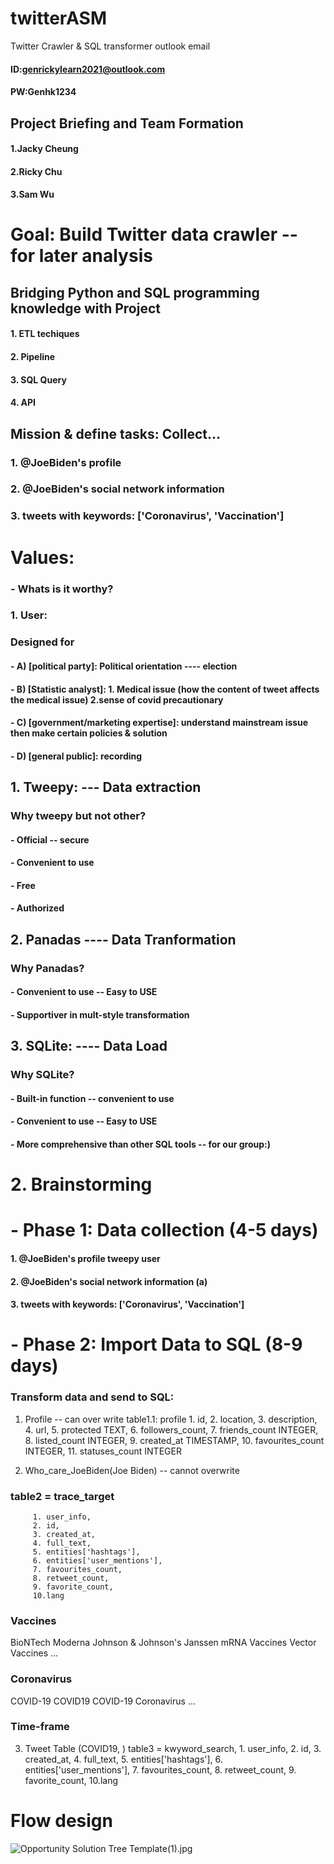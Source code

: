 # twitterASM
Twitter Crawler & SQL transformer 
outlook email
#### ID:genrickylearn2021@outlook.com
#### PW:Genhk1234

## Project Briefing and Team Formation
  #### 1.Jacky Cheung
  #### 2.Ricky Chu
  #### 3.Sam Wu



# Goal: Build Twitter data crawler   -- for later analysis

## Bridging Python and SQL programming knowledge with Project
#### 1. ETL techiques
#### 2. Pipeline
#### 3. SQL Query
#### 4. API




## Mission & define tasks:      Collect...

###   1. @JoeBiden's profile 
###   2. @JoeBiden's social network information
###   3. tweets with keywords: ['Coronavirus', 'Vaccination']


# Values:
### - Whats is it worthy?
### 1. User:
### Designed for
#### - A) [political party]: Political orientation  ---- election 
#### - B) [Statistic analyst]:  1. Medical issue (how the content of tweet affects the medical issue) 2.sense of covid precautionary
#### - C) [government/marketing expertise]: understand mainstream issue then make certain policies & solution
#### - D) [general public]: recording 




## 1. Tweepy:       ---     Data extraction
### Why tweepy but not other?
#### - Official -- secure
#### - Convenient to use
#### - Free
#### - Authorized

## 2. Panadas    ----  Data Tranformation
### Why Panadas? 
#### - Convenient to use -- Easy to USE
#### - Supportiver in mult-style transformation


## 3. SQLite:    ----  Data Load
### Why SQLite? 
#### - Built-in function -- convenient to use
#### - Convenient to use -- Easy to USE
#### - More comprehensive than other SQL tools -- for our group:) 


# 2. Brainstorming
# - Phase 1: Data collection  (4-5 days)


####   1. @JoeBiden's profile   tweepy user  

####   2. @JoeBiden's social network information  (a)

####   3. tweets with keywords: ['Coronavirus', 'Vaccination']


# - Phase 2: Import Data to SQL (8-9 days)


### Transform data and send to SQL:
1. Profile -- can over write
table1.1:  profile 
        1. id, 
        2. location, 
        3. description,
        4. url,
        5. protected TEXT, 
        6. followers_count,
        7. friends_count INTEGER,
        8. listed_count INTEGER,
        9. created_at TIMESTAMP,
        10. favourites_count INTEGER,
        11. statuses_count INTEGER
           
2. Who_care_JoeBiden(Joe Biden) -- cannot overwrite
### table2 = trace_target
         1. user_info,
         2. id,
         3. created_at,
         4. full_text,
         5. entities['hashtags'],
         6. entities['user_mentions'],
         7. favourites_count,
         8. retweet_count,
         9. favorite_count,
         10.lang
           

### Vaccines
BioNTech
Moderna
Johnson & Johnson's Janssen
mRNA Vaccines
Vector Vaccines
...

### Coronavirus
COVID-19
COVID19
COVID-19 Coronavirus
...

### Time-frame

3. Tweet Table (COVID19, )
table3 = kwyword_search,
         1. user_info,
         2. id,
         3. created_at,
         4. full_text,
         5. entities['hashtags'],
         6. entities['user_mentions'],
         7. favourites_count,
         8. retweet_count,
         9. favorite_count,
         10.lang
           
           
                 
# Flow design

![Opportunity Solution Tree Template(1).jpg](attachment:73e268bd-4a0e-4690-98fa-a5485ee22852.jpg)
